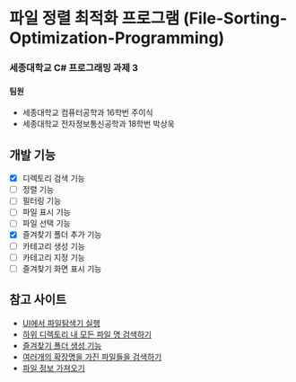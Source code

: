 파일 정렬 최적화 프로그램 (File-Sorting-Optimization-Programming)
=============
### 세종대학교 C# 프로그래밍 과제 3   
#### 팀원   
- 세종대학교 컴퓨터공학과 16학번 주이식   
- 세종대학교 전자정보통신공학과 18학번 박상욱   

## 개발 기능
- [X] 디렉토리 검색 기능
- [ ] 정렬 기능
- [ ] 필터링 기능
- [ ] 파일 표시 기능
- [ ] 파일 선택 기능
- [X] 즐겨찾기 폴더 추가 기능
- [ ] 카테고리 생성 기능
- [ ] 카테고리 지정 기능
- [ ] 즐겨찾기 화면 표시 기능

## 참고 사이트
- [UI에서 파일탐색기 실행][1]
- [하위 디렉토리 내 모든 파일 명 검색하기][2]
- [즐겨찾기 폴더 생성 기능][3]
- [여러개의 확장명을 가진 파일들을 검색하기][4]
- [파일 정보 가져오기][5]


[1]:https://m.blog.naver.com/allbino/221846653054

[2]:https://lunikism.com/entry/C-%EB%94%94%EB%A0%89%ED%86%A0%EB%A6%AC-%EB%82%B4-%EB%AA%A8%EB%93%A0-%ED%8C%8C%EC%9D%BC-%EA%B2%80%EC%83%89DirectoryGetFiles

[3]:https://devkimgoon.tistory.com/45

[4]:https://code-examples.net/ko/q/35d223

[5]:https://hijuworld.tistory.com/68
